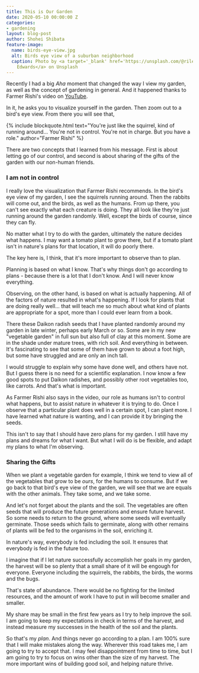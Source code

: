 ```yaml
---
title: This is Our Garden
date: 2020-05-10 00:00:00 Z
categories:
- gardening
layout: blog-post
author: Shohei Shibata
feature-image:
  name: birds-eye-view.jpg
  alt: Birds eye view of a suburban neighborhood
  caption: Photo by <a target='_blank' href='https://unsplash.com/@riley3dwards?utm_source=unsplash&utm_medium=referral&utm_content=creditCopyText'>Riley
    Edwards</a> on Unsplash
---
```


Recently I had a big *Aha* moment that changed the way I view my garden, as well as the concept of gardening in general. And it happened thanks to Farmer Rishi's video on [YouTube](https://www.youtube.com/watch?v=YKAFVtaeYz4). 

In it, he asks you to visualize yourself in the garden. Then zoom out to a bird's eye view. From there you will see that, 

{% include blockquote.html
  text="You're just like the squirrel, kind of running around... You're not in control. You're not in charge. But you have a role."
  author="Farmer Rishi"
%}

There are two concepts that I learned from his message. First is about letting go of our control, and second is about sharing of the gifts of the garden with our non-human friends.

### I am not in control

I really love the visualization that Farmer Rishi recommends. In the bird's eye view of my garden, I see the squirrels running around. Then the rabbits will come out, and the birds, as well as the humans. From up there, you can't see exactly what each creature is doing. They all look like they're just running around the garden randomly. Well, except the birds of course, since they can fly.

No matter what I try to do with the garden, ultimately the nature decides what happens. I may want a tomato plant to grow there, but if a tomato plant isn't in nature's plans for that location, it will do poorly there. 

The key here is, I think, that it's more important to observe than to plan. 

Planning is based on what I know. That's why things don't go according to plans - because there is a lot that I don't know. And I will never know everything.

Observing, on the other hand, is based on what is actually happening. All of the factors of nature resulted in what's happening. If I look for plants that are doing really well... that will teach me so much about what kind of plants are appropriate for a spot, more than I could ever learn from a book.

There these Daikon radish seeds that I have planted randomly around my garden in late winter, perhaps early March or so. Some are in my new "vegetable garden" in full sun but also full of clay at this moment. Some are in the shade under mature trees, with rich soil. And everything in between. It's fascinating to see that some of them have grown to about a foot high, but some have struggled and are only an inch tall.

I would struggle to explain why some have done well, and others have not. But I guess there is no need for a scientific explanation. I now know a few good spots to put Daikon radishes, and possibly other root vegetables too, like carrots. And that's what is important.

As Farmer Rishi also says in the video, our role as humans isn't to control what happens, but to assist nature in whatever it is trying to do. Once I observe that a particular plant does well in a certain spot, I can plant more. I have learned what nature is wanting, and I can provide it by bringing the seeds.

This isn't to say that I should have zero plans for my garden. I still have my plans and dreams for what I want. But what I will do is be flexible, and adapt my plans to what I'm observing. 

### Sharing the Gifts

When we plant a vegetable garden for example, I think we tend to view all of the vegetables that grow to be *ours*, for the humans to consume. But if we go back to that bird's eye view of the garden, we will see that we are equals with the other animals. They take some, and we take some. 

And let's not forget about the plants and the soil. The vegetables are often seeds that will produce the future generations and ensure future harvest. So some needs to return to the ground, where some seeds will eventually germinate. Those seeds which fails to germinate, along with other remains of plants will be fed to the organisms in the soil, enriching it.

In nature's way, everybody is fed including the soil. It ensures that everybody is fed in the future too.

I imagine that if I let nature successfully accomplish her goals in my garden, the harvest will be so plenty that a small share of it will be engough for everyone. Everyone including the squirrels, the rabbits, the birds, the worms and the bugs.

That's state of abundance. There would be no fighting for the limited resources, and the amount of work I have to put in will become smaller and smaller.

My share may be small in the first few years as I try to help improve the soil. I am going to keep my expectations in check in terms of the harvest, and instead measure my successes in the health of the soil and the plants. 

So that's my *plan*. And things never go according to a plan. I am 100% sure that I will make mistakes along the way. Wherever this road takes me, I am going to try to accept that. I may feel disappointment from time to time, but I am going to try to focus on wins other than the size of my harvest. The more important wins of building good soil, and helping nature thrive.
